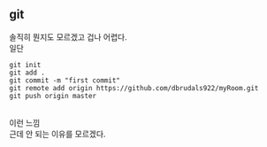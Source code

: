 ## git
솔직히 뭔지도 모르겠고 겁나 어렵다.
<br>
일단
<br>
```
git init
git add .
git commit -m "first commit"
git remote add origin https://github.com/dbrudals922/myRoom.git
git push origin master
```
<br>
이런 느낌<br>
근데 안 되는 이유를 모르겠다.
